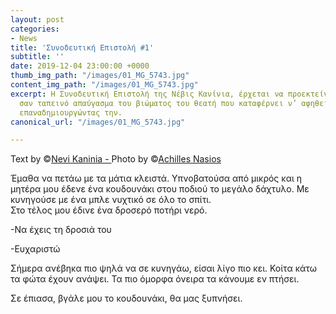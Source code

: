 ```yaml
---
layout: post
categories:
- News
title: 'Συνοδευτική Επιστολή #1'
subtitle: ''
date: 2019-12-04 23:00:00 +0000
thumb_img_path: "/images/01_MG_5743.jpg"
content_img_path: "/images/01_MG_5743.jpg"
excerpt: Η Συνοδευτική Επιστολή της Νέβις Κανίνια, έρχεται να προεκτείνει την εικόνα,
  σαν ταπεινό απαύγασμα του βιώματος του θεατή που καταφέρνει ν’ αφηθεί στη μαγεία,
  επαναδημιουργώντας την.
canonical_url: "/images/01_MG_5743.jpg"

---
```

Text by ©<a href="[https://www.facebook.com/nevi.kaninia]" target="blank">Nevi Kaninia - </a>Photo by ©<a href="[https://anikon.org/]" target="blank">Achilles Nasios</a>

Έμαθα να πετάω με τα μάτια κλειστά.
Υπνοβατούσα από μικρός και η μητέρα μου έδενε ένα κουδουνάκι στου ποδιού το μεγάλο δάχτυλο.
Με κυνηγούσε με ένα μπλε νυχτικό σε όλο το σπίτι.  
Στο τέλος μου έδινε ένα δροσερό ποτήρι νερό.

-Να έχεις τη δροσιά του

-Ευχαριστώ

Σήμερα ανέβηκα πιο ψηλά να σε κυνηγάω, 
είσαι λίγο πιο κει.
Κοίτα κάτω τα φώτα έχουν ανάψει.
Τα πιο όμορφα όνειρα τα κάνουμε εν πτήσει.

Σε έπιασα, 
βγάλε μου το κουδουνάκι,
θα μας ξυπνήσει.